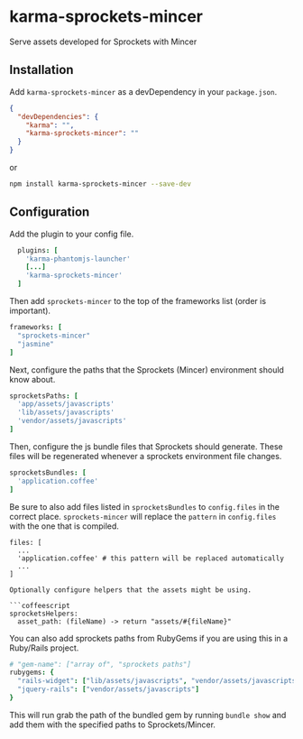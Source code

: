 # karma-sprockets-mincer

Serve assets developed for Sprockets with Mincer

## Installation

Add `karma-sprockets-mincer` as a devDependency in your `package.json`.
```json
{
  "devDependencies": {
    "karma": "",
    "karma-sprockets-mincer": ""
  }
}
```

or

```bash
npm install karma-sprockets-mincer --save-dev
```

## Configuration

Add the plugin to your config file.

```coffeescript
  plugins: [
    'karma-phantomjs-launcher'
    [...]
    'karma-sprockets-mincer'
  ]
```

Then add `sprockets-mincer` to the top of the frameworks list (order is important).

```coffeescript
frameworks: [
  "sprockets-mincer"
  "jasmine"
]
```

Next, configure the paths that the Sprockets (Mincer) environment should know about.
```coffeescript
sprocketsPaths: [
  'app/assets/javascripts'
  'lib/assets/javascripts'
  'vendor/assets/javascripts'
]
```

Then, configure the js bundle files that Sprockets should generate. These files will be regenerated whenever a sprockets environment file changes.
```coffeescript
sprocketsBundles: [
  'application.coffee'
]
```

Be sure to also add files listed in `sprocketsBundles` to `config.files` in the correct place. `sprockets-mincer` will replace the `pattern` in `config.files` with the one that is compiled.

```
files: [
  ...
  'application.coffee' # this pattern will be replaced automatically
  ...
]

Optionally configure helpers that the assets might be using.

```coffeescript
sprocketsHelpers:
  asset_path: (fileName) -> return "assets/#{fileName}"
```

You can also add sprockets paths from RubyGems if you are using this in a Ruby/Rails project.

```coffeescript
# "gem-name": ["array of", "sprockets paths"]
rubygems: {
  "rails-widget": ["lib/assets/javascripts", "vendor/assets/javascripts"]
  "jquery-rails": ["vendor/assets/javascripts"]
}
```

This will run grab the path of the bundled gem by running `bundle show` and add them with the specified paths to Sprockets/Mincer.
